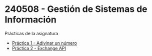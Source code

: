 # 240508 - Gestión de Sistemas de Información
Prácticas de la asignatura

* [Práctica 1 - Adivinar un número](/practica1)
* [Práctica 2 - Exchange API](/practica2)
